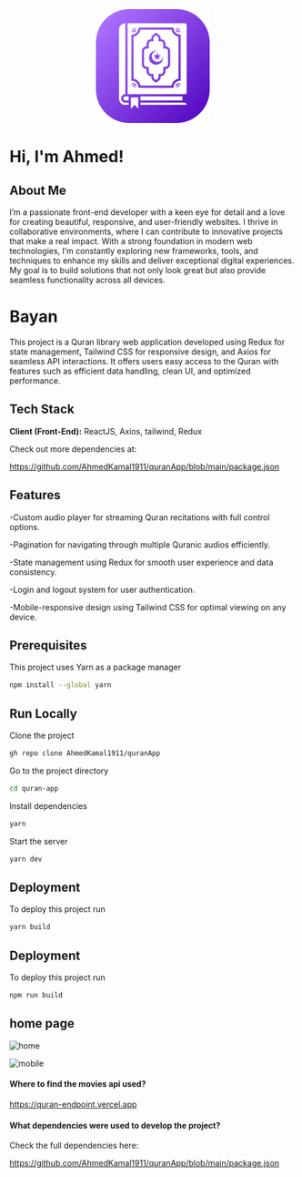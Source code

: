 <p align="center">
    <img  src="https://github.com/AhmedKamal1911/quranApp/blob/main/src/assets/logo.png" height="200"/>
</p>



# Hi, I'm Ahmed! 


##  About Me

I’m a passionate front-end developer with a keen eye for detail and a love for creating beautiful, responsive, and user-friendly websites. I thrive in collaborative environments, where I can contribute to innovative projects that make a real impact. With a strong foundation in modern web technologies, I’m constantly exploring new frameworks, tools, and techniques to enhance my skills and deliver exceptional digital experiences. My goal is to build solutions that not only look great but also provide seamless functionality across all devices.


# Bayan

This project is a Quran library web application developed using Redux for state management, Tailwind CSS for responsive design, and Axios for seamless API interactions. It offers users easy access to the Quran with features such as efficient data handling, clean UI, and optimized performance.

## Tech Stack

**Client (Front-End):** ReactJS, Axios, tailwind, Redux

Check out more dependencies at: 

https://github.com/AhmedKamal1911/quranApp/blob/main/package.json


## Features

-Custom audio player for streaming Quran recitations with full control options.


-Pagination for navigating through multiple Quranic audios efficiently.


-State management using Redux for smooth user experience and data consistency.


-Login and logout system for user authentication.


-Mobile-responsive design using Tailwind CSS for optimal viewing on any device.


## Prerequisites
This project uses Yarn as a package manager
```bash
npm install --global yarn
```
## Run Locally

Clone the project

```bash
gh repo clone AhmedKamal1911/quranApp
```

Go to the project directory

```bash
cd quran-app
```

Install dependencies

```bash
yarn
```

Start the server

```bash
yarn dev
```


## Deployment

To deploy this project run

```bash
yarn build
```


## Deployment

To deploy this project run

```bash
npm run build

```
## home page

![home](https://github.com/user-attachments/assets/2cf4f672-820c-4eb5-8412-479230e56551)

![mobile](https://github.com/user-attachments/assets/91bd8826-7d39-46ae-aa25-26827d6d9ce9)



#### Where to find the movies api used?


https://quran-endpoint.vercel.app

#### What dependencies were used to develop the project?

Check the full dependencies here: 

https://github.com/AhmedKamal1911/quranApp/blob/main/package.json


